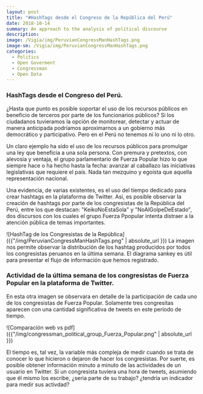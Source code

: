 ```yaml
---
layout: post
title: "#HashTags desde el Congreso de la República del Perú"
date: 2018-10-14
summary: An approach to the analysis of political discourse
description: 
image: /Vigia/img/PeruvianCongressManHashTags.png
image-sm: /Vigia/img/PeruvianCongressManHashTags.png
categories:
  - Politics  
  - Open Goverment
  - Congressman
  - Open Data 
---
```

### HashTags desde el Congreso del Perú. 
¿Hasta que punto es posible soportar el uso de los recursos públicos en beneficio de terceros por parte de los funcionarios públicos? Si los ciudadanos tuvieramos la opción de monitorear, detectar y actuar de manera anticipada podríamos aproximarnos a un gobierno más democrático y participativo. Pero en el Perú no tenemos ni lo uno ni lo otro. 

Un claro ejemplo ha sido el uso de los recursos públicos para promulgar una ley que beneficia a una sola persona. Con premura y pretextos, con alevosia y ventaja, el grupo parlamentario de Fuerza Popular hizo lo que siempre hace o ha hecho hasta la fecha: avanzar al caballazo las iniciativas legislativas que requiere el país. Nada tan mezquino y egoista que aquella representación nacional. 

Una evidencia, de varias existentes, es el uso del tiempo dedicado para crear hashtags en la plataforma de Twitter. Así, es posible observar la creación de hashtags por parte de los congresistas de la República del Perú, entre los que destacan: "KeikoNoEstaSola" y  "NoAlGolpeDeEstado", dos discursos con los cuales el grupo Fuerza Ppopular intenta distraer a la atención pública de temas importantes.

![HashTag de los Congresistas de la República]({{"/img/PeruvianCongressManHashTags.png" | absolute_url }})
La imagen nos permite observar la distribución de los hashtag producidos por todos los congresistas peruanos en la última semana. El diagrama sankey es útil para presentar el flujo de información que hemos registrado. 

### Actividad de la última semana de los congresistas de Fuerza Popular en la plataforma de Twitter.  
En esta otra imagen se observara en detalle de la participación de cada uno de los congresistas de Fuerza Popular. Solamente tres congresitas aparecen con una cantidad significativa de tweets en este periodo de tiempo.

![Comparación web vs pdf]({{"/img/congressman_political_group_Fuerza_Popular.png" | absolute_url }})

El tiempo es, tal vez, la variable más compleja de medir cuando se trata de conocer lo que hicieron o dejaron de hacer los congresistas. Por suerte, es posible obtener información minuto a minuto de las actividades de un usuario en Twitter. Si un congresista tuviera una hora de tweets, asumiendo que él mismo los escribe, ¿seria parte de su trabajo? ¿tendría un indicador para medir sus activdad? 



